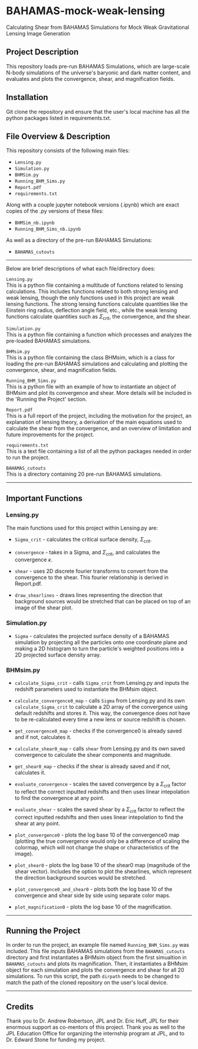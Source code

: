 # BAHAMAS-mock-weak-lensing

Calculating Shear from BAHAMAS Simulations for Mock Weak Gravitational Lensing Image Generation

## Project Description
This repository loads pre-run BAHAMAS Simulations, which are large-scale N-body simulations of the universe's baryonic and dark matter content, and evaluates and plots the convergence, shear, and magnification fields.

## Installation
Git clone the repository and ensure that the user's local machine has all the python packages listed in requirements.txt.

## File Overview & Description
This repository consists of the following main files:
- `Lensing.py`
- `Simulation.py`
- `BHMSim.py`
- `Running_BHM_Sims.py`
- `Report.pdf`
- `requirements.txt`


Along with a couple jupyter notebook versions (.ipynb) which are exact copies of the .py versions of these files:
- `BHMSim_nb.ipynb`
- `Running_BHM_Sims_nb.ipynb`


As well as a directory of the pre-run BAHAMAS Simulations:
- `BAHAMAS_cutouts`

---

Below are brief descriptions of what each file/directory does:

`Lensing.py`  
This is a python file containing a multitude of functions related to lensing calculations. This includes functions related to both strong lensing and weak lensing, though the only functions used in this project are weak lensing functions. The strong lensing functions calculate quantities like the Einstein ring radius, deflection angle field, etc., while the weak lensing functions calculate quantities such as $\Sigma_{\mathrm{crit}}$, the convergence, and the shear.

`Simulation.py`  
This is a python file containing a function which processes and analyzes the pre-loaded BAHAMAS simulations.

`BHMsim.py`  
This is a python file containing the class BHMsim, which is a class for loading the pre-run BAHAMAS simulations and calculating and plotting the convergence, shear, and magnification fields.

`Running_BHM_Sims.py`  
This is a python file with an example of how to instantiate an object of BHMsim and plot its convergence and shear. More details will be included in the 'Running the Project' section.

`Report.pdf`  
This is a full report of the project, including the motivation for the project, an explanation of lensing theory, a derivation of the main equations used to calculate the shear from the convergence, and an overview of limitation and future improvements for the project.

`requirements.txt`  
This is a text file containing a list of all the python packages needed in order to run the project.

`BAHAMAS_cutouts`  
This is a directory containing 20 pre-run BAHAMAS simulations.

---
## Important Functions

### Lensing.py

The main functions used for this project within Lensing.py are:

- `Sigma_crit` - calculates the critical surface density, $\Sigma_{\mathrm{crit}}$.

- `convergence` - takes in a Sigma, and $\Sigma_{\mathrm{crit}}$, and calculates the convergence $\kappa$.

- `shear` - uses 2D discrete fourier transforms to convert from the convergence to the shear. This fourier relationship is derived in Report.pdf.

- `draw_shearlines` - draws lines representing the direction that background sources would be stretched that can be placed on top of an image of the shear plot.




### Simulation.py

- `Sigma` - calculates the projected surface density of a BAHAMAS simulation by projecting all the particles onto one coordinate plane and making a 2D histogram to turn the particle's weighted positions into a 2D projected surface density array.




### BHMsim.py

- `calculate_Sigma_crit` - calls `Sigma_crit` from Lensing.py and inputs the redshift parameters used to instantiate the BHMsim object.

- `calculate_convergence0_map` - calls `Sigma` from Lensing.py and its own `calculate_Sigma_crit` to calculate a 2D array of the convergence using default redshifts and stores it. This way, the convergence does not have to be re-calculated every time a new lens or source redshift is chosen.

- `get_convergence0_map` - checks if the convergence0 is already saved and if not, calculates it.

- `calculate_shear0_map` - calls `shear` from Lensing.py and its own saved convergence to calculate the shear components and magnitude.

- `get_shear0_map` - checks if the shear is already saved and if not, calculates it.

- `evaluate_convergence` - scales the saved convergence by a $\Sigma_{\mathrm{crit}}$ factor to reflect the correct inputted redshifts and then uses linear intepolation to find the convergence at any point.

- `evaluate_shear` - scales the saved shear by a $\Sigma_{\mathrm{crit}}$ factor to reflect the correct inputted redshifts and then uses linear intepolation to find the shear at any point.

- `plot_convergence0` - plots the log base 10 of the convergence0 map (plotting the true convergence would only be a difference of scaling the colormap, which will not change the shape or characteristics of the image).

- `plot_shear0` - plots the log base 10 of the shear0 map (magnitude of the shear vector). Includes the option to plot the shearlines, which represent the direction background sources would be stretched.

- `plot_convergence0_and_shear0` - plots both the log base 10 of the convergence and shear side by side using separate color maps.

- `plot_magnification0` - plots the log base 10 of the magnification.


---


## Running the Project
In order to run the project, an example file named `Running_BHM_Sims.py` was included. This file inputs BAHAMAS simulations from the `BAHAMAS_cutouts` directory and first instantiates a BHMsim object from the first simualtion in `BAHAMAS_cutouts` and plots its magnification. Then, it instantiates a BHMsim object for each simulation and plots the convergence and shear for all 20 simulations. To run this script, the path `dirpath` needs to be changed to match the path of the cloned repository on the user's local device.

---

## Credits
Thank you to Dr. Andrew Robertson, JPL and Dr. Eric Huff, JPL for their enormous support as co-mentors of this project. Thank you as well to the JPL Education Office for organizing the internship program at JPL, and to Dr. Edward Stone for funding my project.
